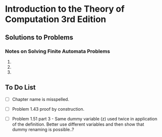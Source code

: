 # Introduction to the Theory of Computation 3rd Edition

## Solutions to Problems

### Notes on Solving Finite Automata Problems

1. 
1. 
1. 

## To Do List

- [ ] Chapter name is misspelled.
- [ ] Problem 1.43 proof by construction.
- [ ] Problem 1.51 part 3 - Same dummy variable (z) used twice in application of the definition. Better use different variables and then show that dummy renaming is possible..?

